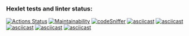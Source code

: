 ### Hexlet tests and linter status:
[![Actions Status](https://github.com/MaruSoul/php-project-lvl1/workflows/hexlet-check/badge.svg)](https://github.com/MaruSoul/php-project-lvl1/actions)
[![Maintainability](https://api.codeclimate.com/v1/badges/d7e72f9a55009f82545d/maintainability)](https://codeclimate.com/github/MaruSoul/php-project-lvl1/maintainability)
[![codeSniffer](https://github.com/MaruSoul/php-project-lvl1/actions/workflows/codeSniffer.yml/badge.svg)](https://github.com/MaruSoul/php-project-lvl1/actions)
[![asciicast](https://asciinema.org/a/C9NgaxNsoo6wsA3471HQvvpan.svg)](https://asciinema.org/a/C9NgaxNsoo6wsA3471HQvvpan)
[![asciicast](https://asciinema.org/a/xy2EGRMAQJg2VQn2MbbioVNku.svg)](https://asciinema.org/a/xy2EGRMAQJg2VQn2MbbioVNku)
[![asciicast](https://asciinema.org/a/k4YJyTyjxUIjBA6xicwxIvcFd.svg)](https://asciinema.org/a/k4YJyTyjxUIjBA6xicwxIvcFd)
[![asciicast](https://asciinema.org/a/ZgkMx4QQQdq8Ihj592c9NH5Sk.svg)](https://asciinema.org/a/ZgkMx4QQQdq8Ihj592c9NH5Sk)
[![asciicast](https://asciinema.org/a/CePe49kZiqzYwcir1Pm4RVOuu.svg)](https://asciinema.org/a/CePe49kZiqzYwcir1Pm4RVOuu)